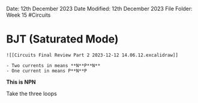 Date: 12th December 2023
Date Modified: 12th December 2023
File Folder: Week 15
#Circuits

# BJT (Saturated Mode)

	![[Circuits Final Review Part 2 2023-12-12 14.06.12.excalidraw]]

```ad-important
- Two currents in means **N**P**N**
- One current in means P**N**P
```

**This is NPN**

Take the three loops 